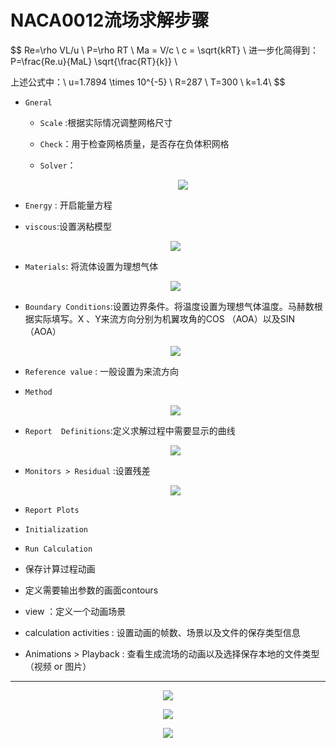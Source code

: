 # NACA0012流场求解步骤

$$
Re=\rho VL/u \\
P=\rho RT \\
Ma = V/c \\
c = \sqrt{kRT} \\
进一步化简得到：
P=\frac{Re.u}{MaL} \sqrt{\frac{RT}{k}} \\
        

上述公式中：\\
u=1.7894 \times 10^{-5} \\
R=287 \\
T=300 \\
k=1.4\\
$$

* `Gneral   `

   * `Scale`  :根据实际情况调整网格尺寸 

   * `Check`：用于检查网格质量，是否存在负体积网格

   * `Solver`：

     <p align="center">
         <img src = "./images/general.png"/>
     </p>

* `Energy` : 开启能量方程

* `viscous`:设置涡粘模型

  <p align="center">
      <img src = "./images/viscous.png" />
  </p>

* `Materials`: 将流体设置为理想气体

  <p align="center">
      <img src="./images/materials.png" />
  </p>
  
  
* `Boundary Conditions`:设置边界条件。将温度设置为理想气体温度。马赫数根据实际填写。X 、Y来流方向分别为机翼攻角的COS （AOA）以及SIN（AOA）

  <p align="center">
      <img  src = "./images/boundary.png" />
  </p>

* `Reference value` : 一般设置为来流方向

 * `Method`

   <p align="center">
       <img src="./images/methods.png"/>
   </p>
   
   
 * `Report  Definitions`:定义求解过程中需要显示的曲线

   <p align="center">
       <img src="./images/report.png"/>
   </p>

 * `Monitors > Residual`  :设置残差

   <p align="center">
       <img src="./images/residual.png" />
   </p>

* `Report Plots`
* `Initialization`
* `Run Calculation`

*   保存计算过程动画
  *  定义需要输出参数的画面contours
  * view  ：定义一个动画场景
  * calculation  activities :  设置动画的帧数、场景以及文件的保存类型信息
  * Animations > Playback : 查看生成流场的动画以及选择保存本地的文件类型（视频 or  图片）

---

<p align="center">
    <img src = "./images/naca0012_pressure.png"/>
</p>

<p align="center">
    <img src = "./images/naca0012_x_v.png"/>
</p>

<p align="center">
    <img src = "./images/naca0012_y_v.png"/>
</p>


